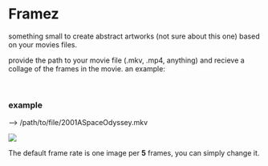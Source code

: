 # Framez
something small to create abstract artworks (not sure about this one) based on your movies files.

provide the path to your movie file (.mkv, .mp4, anything) and recieve a collage of the frames in the movie. an example:

<br />

### example

--> /path/to/file/2001ASpaceOdyssey.mkv

![](https://raw.githubusercontent.com/blackdead263/framez/master/2001_A_Space_Odyssey.jpg)

The default frame rate is one image per **5** frames, you can simply change it.
